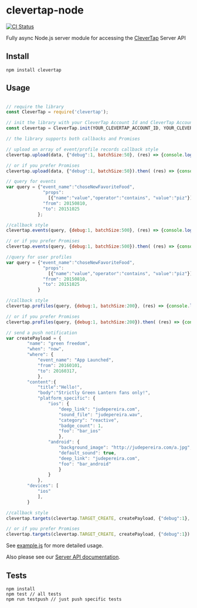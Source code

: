 # clevertap-node

[![CI Status](http://img.shields.io/travis/CleverTap/clevertap-node.svg?style=flat)](https://travis-ci.org/CleverTap/clevertap-node)

Fully async Node.js server module for accessing the [CleverTap](https://clevertap.com/) Server API

## Install

`npm install clevertap`

## Usage  

```javascript

// require the library
const CleverTap = require('clevertap');

// init the library with your CleverTap Account Id and CleverTap Account Passcode
const clevertap = CleverTap.init(YOUR_CLEVERTAP_ACCOUNT_ID, YOUR_CLEVERTAP_ACCOUNT_PASSCODE);

// the library supports both callbacks and Promises

// upload an array of event/profile records callback style
clevertap.upload(data, {"debug":1, batchSize:50}, (res) => {console.log(res)});

// or if you prefer Promises
clevertap.upload(data, {"debug":1, batchSize:50}).then( (res) => {console.log(res)} );

// query for events
var query = {"event_name":"choseNewFavoriteFood",
              "props": 
                [{"name":"value","operator":"contains", "value":"piz"}],
              "from": 20150810,
              "to": 20151025
            };

//callback style
clevertap.events(query, {debug:1, batchSize:500}, (res) => {console.log(res)});

// or if you prefer Promises
clevertap.events(query, {debug:1, batchSize:500}).then( (res) => {console.log(res)} );

//query for user profiles
var query = {"event_name":"choseNewFavoriteFood",
              "props": 
                [{"name":"value","operator":"contains", "value":"piz"}],
              "from": 20150810,
              "to": 20151025
            }

//callback style
clevertap.profiles(query, {debug:1, batchSize:200}, (res) => {console.log(res)});

// or if you prefer Promises
clevertap.profiles(query, {debug:1, batchSize:200}).then( (res) => {console.log(res)} );

// send a push notification
var createPayload = {
        "name": "green freedom",
        "when": "now",
        "where": {
            "event_name": "App Launched",
            "from": 20160101,
            "to": 20160317,
            },
        "content":{
            "title":"Hello!",
            "body":"Strictly Green Lantern fans only!",
            "platform_specific": {
                "ios": {
                    "deep_link": "judepereira.com",
                    "sound_file": "judepereira.wav",
                    "category": "reactive",
                    "badge_count": 1,
                    "foo": "bar_ios"
                    },
                "android": {
                    "background_image": "http://judepereira.com/a.jpg",
                    "default_sound": true,
                    "deep_link": "judepereira.com",
                    "foo": "bar_android"
                    }
                }
            },
        "devices": [
            "ios"
            ],
        }

//callback style
clevertap.targets(clevertap.TARGET_CREATE, createPayload, {"debug":1}, (res) => {console.log(res)} );

// or if you prefer Promises
clevertap.targets(clevertap.TARGET_CREATE, createPayload, {"debug":1}).then( (res) => {console.log(res)} );

```

See [example.js](https://github.com/CleverTap/clevertap-node/blob/master/example.js) for more detailed usage.

Also please see our [Server API documentation](https://support.clevertap.com/server/overview/).

## Tests
```
npm install  
npm test // all tests 
npm run testpush // just push specific tests
```
